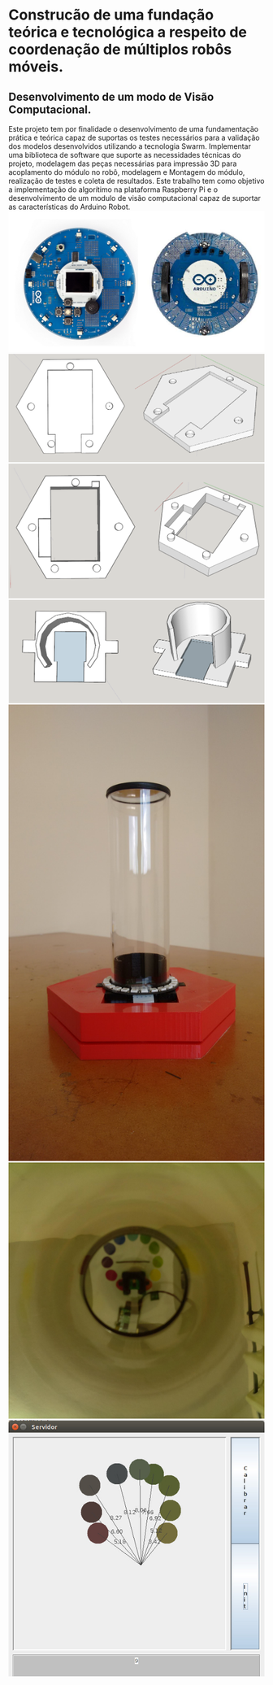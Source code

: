 # Construcão de uma fundação teórica e tecnológica a respeito de coordenação de múltiplos robôs móveis.
## Desenvolvimento de um modo de Visão Computacional.
  Este projeto tem por finalidade o desenvolvimento de uma fundamentação prática e teórica capaz de suportas os testes necessários para a validação dos modelos desenvolvidos utilizando a tecnologia Swarm.
	Implementar uma biblioteca de software que suporte as necessidades técnicas do projeto, modelagem das peças necessárias para impressão 3D para acoplamento do módulo no robô, modelagem e Montagem do módulo, realização de testes e coleta de resultados.
	Este trabalho tem como objetivo a implementação do algorítimo na plataforma Raspberry Pi e o desenvolvimento de um modulo de visão computacional capaz de suportar as características do Arduino Robot.
  ![Arduino robot](https://raw.githubusercontent.com/viniciusilidio/ProjetoIC/master/arduino.png)
  ![Parte inferior do módulo de visão](https://raw.githubusercontent.com/viniciusilidio/ProjetoIC/master/3dprint-up.png)
  ![Parte mediana do módulo de visão](https://raw.githubusercontent.com/viniciusilidio/ProjetoIC/master/3dprint-down.png)
  ![Parte superior do módulo de visão](https://raw.githubusercontent.com/viniciusilidio/ProjetoIC/master/3dprint-upper.png)
  ![Foto do protótipo do módulo](https://raw.githubusercontent.com/viniciusilidio/ProjetoIC/master/printed.jpg)
  ![Visão do módulo](https://raw.githubusercontent.com/viniciusilidio/ProjetoIC/master/vision.jpg)
  ![Algoritimo](https://raw.githubusercontent.com/viniciusilidio/ProjetoIC/master/algorithm.jpg)
